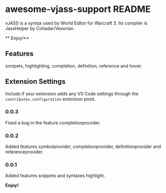 # awesome-vjass-support README

vJASS is a syntax used by World Editor for Warcraft 3. Its compiler is JassHelper by Cohadar/Vexorian.

** Enjoy!**

## Features

snnipets, highlighting, completion, definition, reference and hover.

## Extension Settings

Include if your extension adds any VS Code settings through the `contributes.configuration` extension point.

### 0.0.3

Fixed a bug in the feature completionprovider.

### 0.0.2

Added features symbolprovider, completionprovider, definitionprovider and referenceprovider.

### 0.0.1

Added features snippets and syntaxes highlight.

**Enjoy!**